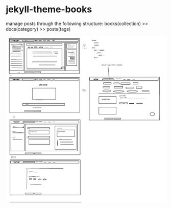 # jekyll-theme-books
manage posts through the following structure: books(collection) >> docs(category) >> posts(tags)

![frame design draft](.github/assets/images/frame-design-draft.png)